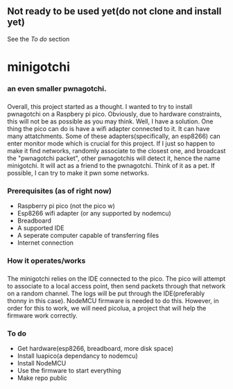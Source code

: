 ## Not ready to be used yet(do not clone and install yet)
See the _To do_ section
# minigotchi
###
### an even smaller pwnagotchi.
###
Overall, this project started as a thought. I wanted to try to install pwnagotchi on a Raspbery pi pico. Obviously, due to hardware constraints, this will not be as possible as you may think. Well, I have a solution. One thing the pico can do is have a wifi adapter connected to it. It can have many attatchments. Some of these adapters(specifically, an esp8266) can enter monitor mode which is crucial for this project. If I just so happen to make it find networks, randomly associate to the closest one, and broadcast the "pwnagotchi packet", other pwnagotchis will detect it, hence the name minigotchi. It will act as a friend to the pwnagotchi. Think of it as a pet. If possible, I can try to make it pwn some networks.
###
### Prerequisites (as of right now)
- Raspberry pi pico (not the pico w)
- Esp8266 wifi adapter (or any supported by nodemcu)
- Breadboard
- A supported IDE
- A seperate computer capable of transferring files
- Internet connection
###
### How it operates/works
###
The minigotchi relies on the IDE connected to the pico. The pico will attempt to associate to a local access point, then send packets through that network on a random channel. The logs will be put through the IDE(preferably thonny in this case). NodeMCU firmware is needed to do this. However, in order for this to work, we will need picolua, a project that will help the firmware work correctly.
###
### To do
- Get hardware(esp8266, breadboard, more disk space)
- Install luapico(a dependancy to nodemcu)
- Install NodeMCU
- Use the firmware to start everything
- Make repo public
###
